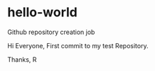 # hello-world
Github repository creation job

Hi Everyone,
First commit to my test Repository.

Thanks,
R
